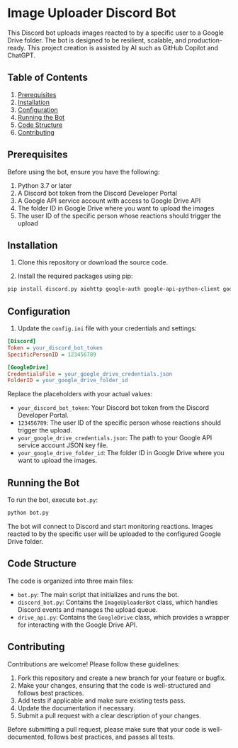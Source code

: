 # Image Uploader Discord Bot

This Discord bot uploads images reacted to by a specific user to a Google Drive folder. The bot is designed to be resilient, scalable, and production-ready. This project creation is assisted by AI such as GitHub Copilot and ChatGPT.

## Table of Contents

1. [Prerequisites](#prerequisites)
2. [Installation](#installation)
3. [Configuration](#configuration)
4. [Running the Bot](#running-the-bot)
5. [Code Structure](#code-structure)
6. [Contributing](#contributing)

## Prerequisites

Before using the bot, ensure you have the following:

1. Python 3.7 or later
2. A Discord bot token from the Discord Developer Portal
3. A Google API service account with access to Google Drive API
4. The folder ID in Google Drive where you want to upload the images
5. The user ID of the specific person whose reactions should trigger the upload

## Installation

1. Clone this repository or download the source code.

2. Install the required packages using pip:

```sh
pip install discord.py aiohttp google-auth google-api-python-client google-auth-httplib2
```

## Configuration

1. Update the `config.ini` file with your credentials and settings:

```ini
[Discord]
Token = your_discord_bot_token
SpecificPersonID = 123456789

[GoogleDrive]
CredentialsFile = your_google_drive_credentials.json
FolderID = your_google_drive_folder_id
```

Replace the placeholders with your actual values:

- `your_discord_bot_token`: Your Discord bot token from the Discord Developer Portal.
- `123456789`: The user ID of the specific person whose reactions should trigger the upload.
- `your_google_drive_credentials.json`: The path to your Google API service account JSON key file.
- `your_google_drive_folder_id`: The folder ID in Google Drive where you want to upload the images.

## Running the Bot

To run the bot, execute `bot.py`:

```sh
python bot.py
```

The bot will connect to Discord and start monitoring reactions. Images reacted to by the specific user will be uploaded to the configured Google Drive folder.

## Code Structure

The code is organized into three main files:

- `bot.py`: The main script that initializes and runs the bot.
- `discord_bot.py`: Contains the `ImageUploaderBot` class, which handles Discord events and manages the upload queue.
- `drive_api.py`: Contains the `GoogleDrive` class, which provides a wrapper for interacting with the Google Drive API.

## Contributing

Contributions are welcome! Please follow these guidelines:

1. Fork this repository and create a new branch for your feature or bugfix.
2. Make your changes, ensuring that the code is well-structured and follows best practices.
3. Add tests if applicable and make sure existing tests pass.
4. Update the documentation if necessary.
5. Submit a pull request with a clear description of your changes.

Before submitting a pull request, please make sure that your code is well-documented, follows best practices, and passes all tests.
